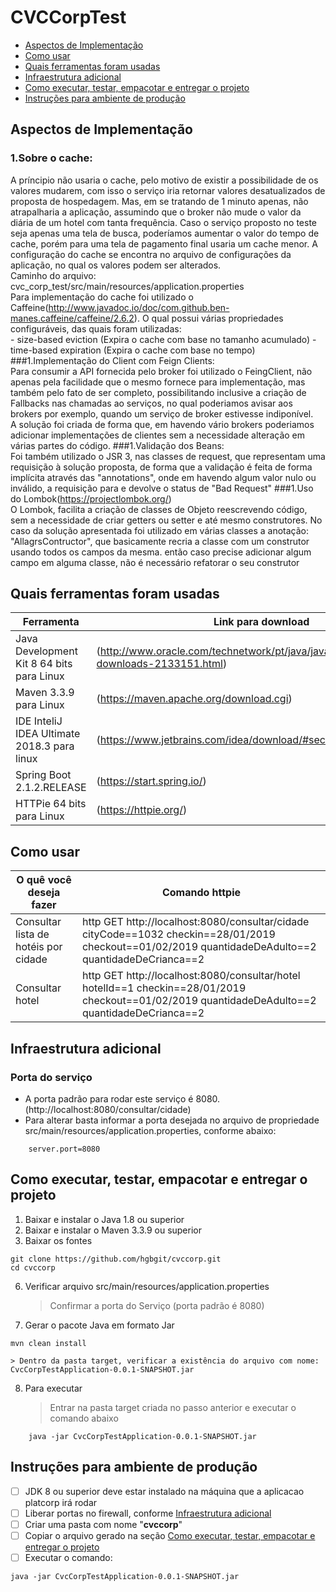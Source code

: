 # CVCCorpTest

* [Aspectos de Implementação](#aspectos-de-implementacao)
* [Como usar](#como-usar)
* [Quais ferramentas foram usadas](#quais-ferramentas-foram-usadas)
* [Infraestrutura adicional](#infraestrutura-adicional)
* [Como executar, testar, empacotar e entregar o projeto](#como-executar-testar-empacotar-e-entregar-o-projeto)
* [Instruções para ambiente de produção](#instruções-para-ambiente-de-produção)

## Aspectos de Implementação
### 1.Sobre o cache:  
A príncipio não usaria o cache, pelo motivo de existir a possibilidade de os valores mudarem, com isso o serviço iria retornar valores desatualizados de proposta de hospedagem. Mas, em se tratando de 1 minuto apenas, não atrapalharia a aplicação, assumindo que o broker não mude o valor da diária de um hotel com tanta frequência. Caso o serviço proposto no teste seja apenas uma tela de busca, poderíamos aumentar o valor do tempo de cache, porém para uma tela de pagamento final usaria um cache menor.	A configuração do cache se encontra no arquivo de configurações da aplicação, no qual os valores podem ser alterados.  
Caminho do arquivo: cvc_corp_test/src/main/resources/application.properties  
Para implementação do cache foi utilizado o Caffeine(http://www.javadoc.io/doc/com.github.ben-manes.caffeine/caffeine/2.6.2). O qual possui várias propriedades configuráveis, das quais foram utilizadas:  
		- size-based eviction (Expira o cache com base no tamanho acumulado)
 		- time-based expiration (Expira o cache com base no tempo)
###1.Implementação do Client com Feign Clients:  
Para consumir a API fornecida pelo broker foi utilizado o FeingClient, não apenas pela facilidade que o mesmo fornece para implementação, mas também pelo fato de ser completo, possibilitando inclusive a criação de Fallbacks nas chamadas ao serviços, no qual poderiamos avisar aos brokers por exemplo, quando um serviço de broker estivesse indiponível.  
A solução foi criada de forma que, em havendo vário brokers poderiamos adicionar implementações de clientes sem a necessidade alteração em várias partes do código.
###1.Validação dos Beans:  
Foi também utilizado o  JSR 3, nas classes de request, que representam uma requisição à solução proposta, de forma que a validação é feita de forma implícita através das "annotations", onde em havendo algum valor nulo ou inválido, a requisição para e devolve o status de "Bad Request"
###1.Uso do Lombok(https://projectlombok.org/)  
O Lombok, facilita a criação de classes de Objeto reescrevendo código, sem a necessidade de criar getters ou setter e até mesmo construtores. No caso da solução apresentada foi utilizado em várias classes a anotação: "AllagrsContructor", que basicamente recria a classe com um construtor usando todos os campos da mesma. então caso precise adicionar algum campo em alguma classe, não é necessário refatorar o seu construtor 

## Quais ferramentas foram usadas

| Ferramenta | Link para download |
|------------|--------------------|
|Java Development Kit 8 64 bits para Linux | (http://www.oracle.com/technetwork/pt/java/javase/downloads/jdk8-downloads-2133151.html) |
| Maven 3.3.9 para Linux | (https://maven.apache.org/download.cgi) |
| IDE InteliJ IDEA Ultimate 2018.3 para linux| (https://www.jetbrains.com/idea/download/#section=linux) |
| Spring Boot 2.1.2.RELEASE | (https://start.spring.io/) |
| HTTPie 64 bits para Linux | (https://httpie.org/) |

## Como usar 


| O quê você deseja fazer | Comando httpie |
|-------------------------|----------------|
| Consultar lista de hotéis por cidade | http GET http://localhost:8080/consultar/cidade cityCode==1032 checkin==28/01/2019 checkout==01/02/2019 quantidadeDeAdulto==2 quantidadeDeCrianca==2 |
| Consultar hotel | http GET http://localhost:8080/consultar/hotel hotelId==1 checkin==28/01/2019 checkout==01/02/2019 quantidadeDeAdulto==2 quantidadeDeCrianca==2 |
 
  

## Infraestrutura adicional

### Porta do serviço

* A porta padrão para rodar este serviço é 8080. (http://localhost:8080/consultar/cidade)
* Para alterar basta informar a porta desejada no arquivo de propriedade src/main/resources/application.properties, conforme abaixo:
```
	server.port=8080
```

## Como executar, testar, empacotar e entregar o projeto

1. Baixar e instalar o Java 1.8 ou superior
2. Baixar e instalar o Maven 3.3.9 ou superior
5. Baixar os fontes
```
git clone https://github.com/hgbgit/cvccorp.git
cd cvccorp
```
6. Verificar arquivo src/main/resources/application.properties

	> Confirmar a porta do Serviço (porta padrão é 8080)

7. Gerar o pacote Java em formato Jar
```
mvn clean install
```
	> Dentro da pasta target, verificar a existência do arquivo com nome: CvcCorpTestApplication-0.0.1-SNAPSHOT.jar

8. Para executar

	> Entrar na pasta target criada no passo anterior e executar o comando abaixo
``` 
	java -jar CvcCorpTestApplication-0.0.1-SNAPSHOT.jar
``` 
	

## Instruções para ambiente de produção

- [ ]  JDK 8 ou superior deve estar instalado na máquina que a aplicacao platcorp irá rodar
- [ ]  Liberar portas no firewall, conforme [Infraestrutura adicional](#infraestrutura-adicional)
- [ ]  Criar uma pasta com nome "**cvccorp**" 
- [ ]  Copiar o arquivo gerado na seção [Como executar, testar, empacotar e entregar o projeto](#como-executar-testar-empacotar-e-entregar-o-projeto)
- [ ]  Executar o comando: 
```
java -jar CvcCorpTestApplication-0.0.1-SNAPSHOT.jar
```

